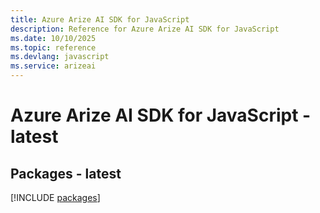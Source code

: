 ```yaml
---
title: Azure Arize AI SDK for JavaScript
description: Reference for Azure Arize AI SDK for JavaScript
ms.date: 10/10/2025
ms.topic: reference
ms.devlang: javascript
ms.service: arizeai
---
```

# Azure Arize AI SDK for JavaScript - latest
## Packages - latest
[!INCLUDE [packages](arize-ai-index.md)]